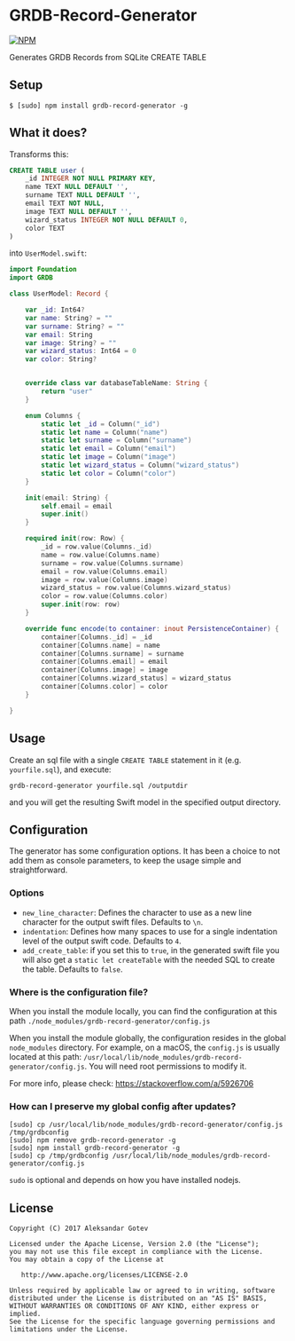 # GRDB-Record-Generator

[![NPM](https://nodei.co/npm/grdb-record-generator.png)](https://nodei.co/npm/grdb-record-generator/)

Generates GRDB Records from SQLite CREATE TABLE

## Setup
```shell
$ [sudo] npm install grdb-record-generator -g
```

## What it does?

Transforms this:
```sql
CREATE TABLE user (
    _id INTEGER NOT NULL PRIMARY KEY,
    name TEXT NULL DEFAULT '',
    surname TEXT NULL DEFAULT '',
    email TEXT NOT NULL,
    image TEXT NULL DEFAULT '',
    wizard_status INTEGER NOT NULL DEFAULT 0,
    color TEXT
)
```

into `UserModel.swift`:
```swift
import Foundation
import GRDB

class UserModel: Record {

    var _id: Int64?
    var name: String? = ""
    var surname: String? = ""
    var email: String
    var image: String? = ""
    var wizard_status: Int64 = 0
    var color: String?


    override class var databaseTableName: String {
        return "user"
    }

    enum Columns {
        static let _id = Column("_id")
        static let name = Column("name")
        static let surname = Column("surname")
        static let email = Column("email")
        static let image = Column("image")
        static let wizard_status = Column("wizard_status")
        static let color = Column("color")
    }

    init(email: String) {
        self.email = email
        super.init()
    }

    required init(row: Row) {
        _id = row.value(Columns._id)
        name = row.value(Columns.name)
        surname = row.value(Columns.surname)
        email = row.value(Columns.email)
        image = row.value(Columns.image)
        wizard_status = row.value(Columns.wizard_status)
        color = row.value(Columns.color)
        super.init(row: row)
    }

    override func encode(to container: inout PersistenceContainer) {
        container[Columns._id] = _id
        container[Columns.name] = name
        container[Columns.surname] = surname
        container[Columns.email] = email
        container[Columns.image] = image
        container[Columns.wizard_status] = wizard_status
        container[Columns.color] = color
    }

}
```

## Usage
Create an sql file with a single `CREATE TABLE` statement in it (e.g. `yourfile.sql`), and execute:
```shell
grdb-record-generator yourfile.sql /outputdir
```
and you will get the resulting Swift model in the specified output directory.

## Configuration
The generator has some configuration options. It has been a choice to not add them as console parameters, to keep the usage simple and straightforward.

### Options
* `new_line_character`: Defines the character to use as a new line character for the output swift files. Defaults to `\n`.
* `indentation`: Defines how many spaces to use for a single indentation level of the output swift code. Defaults to `4`.
* `add_create_table`: if you set this to `true`, in the generated swift file you will also get a `static let createTable` with the needed SQL to create the table. Defaults to `false`.

### Where is the configuration file?
When you install the module locally, you can find the configuration at this path `./node_modules/grdb-record-generator/config.js`

When you install the module globally, the configuration resides in the global `node_modules` directory. For example, on a macOS, the `config.js` is usually located at this path: `/usr/local/lib/node_modules/grdb-record-generator/config.js`. You will need root permissions to modify it.

For more info, please check: https://stackoverflow.com/a/5926706

### How can I preserve my global config after updates?
```shell
[sudo] cp /usr/local/lib/node_modules/grdb-record-generator/config.js /tmp/grdbconfig
[sudo] npm remove grdb-record-generator -g
[sudo] npm install grdb-record-generator -g
[sudo] cp /tmp/grdbconfig /usr/local/lib/node_modules/grdb-record-generator/config.js
```
`sudo` is optional and depends on how you have installed nodejs.

## License <a name="license"></a>

    Copyright (C) 2017 Aleksandar Gotev

    Licensed under the Apache License, Version 2.0 (the "License");
    you may not use this file except in compliance with the License.
    You may obtain a copy of the License at

       http://www.apache.org/licenses/LICENSE-2.0

    Unless required by applicable law or agreed to in writing, software
    distributed under the License is distributed on an "AS IS" BASIS,
    WITHOUT WARRANTIES OR CONDITIONS OF ANY KIND, either express or implied.
    See the License for the specific language governing permissions and
    limitations under the License.

